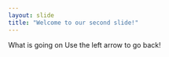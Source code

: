 ```yaml
---
layout: slide
title: "Welcome to our second slide!"
---
```

What is going on
Use the left arrow to go back!
